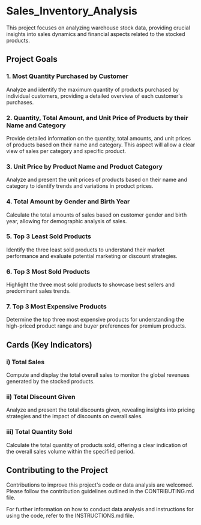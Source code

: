# Sales_Inventory_Analysis
This project focuses on analyzing warehouse stock data, providing crucial insights into sales dynamics and financial aspects related to the stocked products.

## Project Goals

### 1. Most Quantity Purchased by Customer
Analyze and identify the maximum quantity of products purchased by individual customers, providing a detailed overview of each customer's purchases.

### 2. Quantity, Total Amount, and Unit Price of Products by their Name and Category
Provide detailed information on the quantity, total amounts, and unit prices of products based on their name and category. This aspect will allow a clear view of sales per category and specific product.

### 3. Unit Price by Product Name and Product Category
Analyze and present the unit prices of products based on their name and category to identify trends and variations in product prices.

### 4. Total Amount by Gender and Birth Year
Calculate the total amounts of sales based on customer gender and birth year, allowing for demographic analysis of sales.

### 5. Top 3 Least Sold Products
Identify the three least sold products to understand their market performance and evaluate potential marketing or discount strategies.

### 6. Top 3 Most Sold Products
Highlight the three most sold products to showcase best sellers and predominant sales trends.

### 7. Top 3 Most Expensive Products
Determine the top three most expensive products for understanding the high-priced product range and buyer preferences for premium products.

## Cards (Key Indicators)

### i) Total Sales
Compute and display the total overall sales to monitor the global revenues generated by the stocked products.

### ii) Total Discount Given
Analyze and present the total discounts given, revealing insights into pricing strategies and the impact of discounts on overall sales.

### iii) Total Quantity Sold
Calculate the total quantity of products sold, offering a clear indication of the overall sales volume within the specified period.

## Contributing to the Project
Contributions to improve this project's code or data analysis are welcomed. Please follow the contribution guidelines outlined in the CONTRIBUTING.md file.


For further information on how to conduct data analysis and instructions for using the code, refer to the INSTRUCTIONS.md file.
